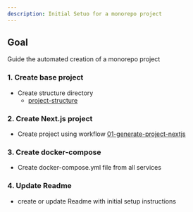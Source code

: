```yaml
---
description: Initial Setuo for a monorepo project
---
```


## Goal
Guide the automated creation of a monorepo project

### 1. Create base project
  - Create structure directory 
    - [project-structure](./rules/project-structure.md)

### 2. Create Next.js project
  - Create project using workflow [01-generate-project-nextjs](./01-generate-project-nextjs.md)

### 3. Create docker-compose
  - Create docker-compose.yml file from all services

### 4. Update Readme
  - create or update Readme with initial setup instructions